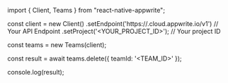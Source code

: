 import { Client, Teams } from "react-native-appwrite";

const client = new Client()
    .setEndpoint('https://<REGION>.cloud.appwrite.io/v1') // Your API Endpoint
    .setProject('<YOUR_PROJECT_ID>'); // Your project ID

const teams = new Teams(client);

const result = await teams.delete({
    teamId: '<TEAM_ID>'
});

console.log(result);
